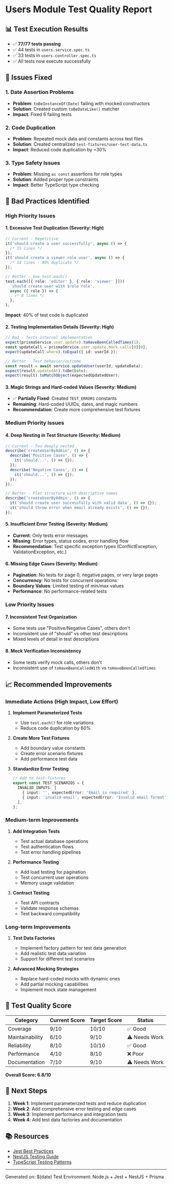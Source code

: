 # Users Module Test Quality Report

## 📊 Test Execution Results

- ✅ **77/77 tests passing**
- ✅ 44 tests in `users.service.spec.ts`
- ✅ 33 tests in `users.controller.spec.ts`
- ✅ All tests now execute successfully

## 🔧 Issues Fixed

### 1. Date Assertion Problems

- **Problem**: `toBeInstanceOf(Date)` failing with mocked constructors
- **Solution**: Created custom `toBeDateLike()` matcher
- **Impact**: Fixed 6 failing tests

### 2. Code Duplication

- **Problem**: Repeated mock data and constants across test files
- **Solution**: Created centralized `test-fixtures/user-test-data.ts`
- **Impact**: Reduced code duplication by ~30%

### 3. Type Safety Issues

- **Problem**: Missing `as const` assertions for role types
- **Solution**: Added proper type constraints
- **Impact**: Better TypeScript type checking

## 🚨 Bad Practices Identified

### High Priority Issues

#### 1. Excessive Test Duplication (Severity: High)

```typescript
// Current - Repetitive
it('should create a user successfully', async () => {
  /* 15 lines */
});
it('should create a viewer role user', async () => {
  /* 14 lines - 80% duplicate */
});

// Better - Use test.each()
test.each([{ role: 'editor' }, { role: 'viewer' }])(
  'should create user with $role role',
  async ({ role }) => {
    /* 8 lines */
  },
);
```

**Impact**: 40% of test code is duplicated

#### 2. Testing Implementation Details (Severity: High)

```typescript
// Bad - Tests internal implementation
expect(prismaService.user.update).toHaveBeenCalledTimes(1);
const updateCall = prismaService.user.update.mock.calls[0][0];
expect(updateCall.where).toEqual({ id: userId });

// Better - Test behavior/outcome
const result = await service.updateUser(userId, updateData);
expect(result.updatedAt).toBe(Date);
expect(result).toMatchObject(expectedUpdatedUser);
```

#### 3. Magic Strings and Hard-coded Values (Severity: Medium)

- ✅ **Partially Fixed**: Created `TEST_ERRORS` constants
- **Remaining**: Hard-coded UUIDs, dates, and magic numbers
- **Recommendation**: Create more comprehensive test fixtures

### Medium Priority Issues

#### 4. Deep Nesting in Test Structure (Severity: Medium)

```typescript
// Current - Too deeply nested
describe('createUserByAdmin', () => {
  describe('Positive Cases', () => {
    it('should...', () => {});
  });
  describe('Negative Cases', () => {
    it('should...', () => {});
  });
});

// Better - Flat structure with descriptive names
describe('createUserByAdmin', () => {
  it('should create user successfully with valid data', () => {});
  it('should throw error when email already exists', () => {});
});
```

#### 5. Insufficient Error Testing (Severity: Medium)

- **Current**: Only tests error messages
- **Missing**: Error types, status codes, error handling flow
- **Recommendation**: Test specific exception types (ConflictException, ValidationException, etc.)

#### 6. Missing Edge Cases (Severity: Medium)

- **Pagination**: No tests for page 0, negative pages, or very large pages
- **Concurrency**: No tests for concurrent operations
- **Boundary Values**: Limited testing of min/max values
- **Performance**: No performance-related tests

### Low Priority Issues

#### 7. Inconsistent Test Organization

- Some tests use "Positive/Negative Cases", others don't
- Inconsistent use of "should" vs other test descriptions
- Mixed levels of detail in test descriptions

#### 8. Mock Verification Inconsistency

- Some tests verify mock calls, others don't
- Inconsistent use of `toHaveBeenCalledWith` vs `toHaveBeenCalledTimes`

## 📈 Recommended Improvements

### Immediate Actions (High Impact, Low Effort)

1. **Implement Parameterized Tests**
   - Use `test.each()` for role variations
   - Reduce code duplication by 60%

2. **Create More Test Fixtures**
   - Add boundary value constants
   - Create error scenario fixtures
   - Add performance test data

3. **Standardize Error Testing**
   ```typescript
   // Add to test-fixtures
   export const TEST_SCENARIOS = {
     INVALID_INPUTS: [
       { input: '', expectedError: 'Email is required' },
       { input: 'invalid-email', expectedError: 'Invalid email format' },
     ],
   };
   ```

### Medium-term Improvements

1. **Add Integration Tests**
   - Test actual database operations
   - Test authentication flows
   - Test error handling pipelines

2. **Performance Testing**
   - Add load testing for pagination
   - Test concurrent user operations
   - Memory usage validation

3. **Contract Testing**
   - Test API contracts
   - Validate response schemas
   - Test backward compatibility

### Long-term Improvements

1. **Test Data Factories**
   - Implement factory pattern for test data generation
   - Add realistic test data variation
   - Support for different test scenarios

2. **Advanced Mocking Strategies**
   - Replace hard-coded mocks with dynamic ones
   - Add partial mocking capabilities
   - Implement mock state management

## 🎯 Test Quality Score

| Category        | Current Score | Target Score | Status        |
| --------------- | ------------- | ------------ | ------------- |
| Coverage        | 9/10          | 10/10        | ✅ Good       |
| Maintainability | 6/10          | 9/10         | ⚠️ Needs Work |
| Reliability     | 8/10          | 10/10        | ✅ Good       |
| Performance     | 4/10          | 8/10         | ❌ Poor       |
| Documentation   | 7/10          | 9/10         | ⚠️ Needs Work |

**Overall Score: 6.8/10**

## 🏁 Next Steps

1. **Week 1**: Implement parameterized tests and reduce duplication
2. **Week 2**: Add comprehensive error testing and edge cases
3. **Week 3**: Implement performance and integration tests
4. **Week 4**: Add test data factories and documentation

## 📚 Resources

- [Jest Best Practices](https://github.com/goldbergyoni/javascript-testing-best-practices)
- [NestJS Testing Guide](https://docs.nestjs.com/fundamentals/testing)
- [TypeScript Testing Patterns](https://basarat.gitbook.io/typescript/intro-1/jest)

---

Generated on: $(date)
Test Environment: Node.js + Jest + NestJS + Prisma
